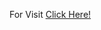 For Visit [Click Here!](https://daniyal-rouhbakhsh.github.io/TodoList-Project-LocalStorage-Delegation-Concept-/)
